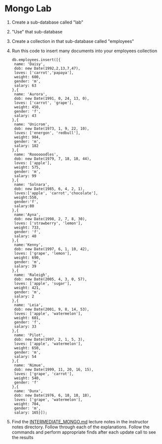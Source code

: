 # Mongo Lab

1. Create a sub-database called "lab"
1. "Use" that sub-database
1. Create a collection in that sub-database called "employees"
1. Run this code to insert many documents into your employees collection

   ```
   db.employees.insert([{
   	name: 'Daisy',
   	dob: new Date(1992,2,13,7,47),
   	loves: ['carrot','papaya'],
   	weight: 600,
   	gender: 'm',
   	salary: 63
   },{
   	name: 'Aurora',
   	dob: new Date(1991, 0, 24, 13, 0),
   	loves: ['carrot', 'grape'],
   	weight: 450,
   	gender: 'f',
   	salary: 43
   },{
   	name: 'Unicrom',
   	dob: new Date(1973, 1, 9, 22, 10),
   	loves: ['energon', 'redbull'],
   	weight: 984,
   	gender: 'm',
   	salary: 182
   },{
   	name: 'Roooooodles',
   	dob: new Date(1979, 7, 18, 18, 44),
   	loves: ['apple'],
   	weight: 575,
   	gender: 'm',
   	salary: 99
   },{
   	name: 'Solnara',
   	dob: new Date(1985, 6, 4, 2, 1),
   	loves:['apple', 'carrot','chocolate'],
   	weight:550,
   	gender:'f',
   	salary:80
   },{
   	name:'Ayna',
   	dob: new Date(1998, 2, 7, 8, 30),
   	loves: ['strawberry', 'lemon'],
   	weight: 733,
   	gender: 'f',
   	salary: 40
   },{
   	name:'Kenny',
   	dob: new Date(1997, 6, 1, 10, 42),
   	loves: ['grape', 'lemon'],
   	weight: 690,
   	gender: 'm',
   	salary: 39
   },{
   	name: 'Raleigh',
   	dob: new Date(2005, 4, 3, 0, 57),
   	loves: ['apple', 'sugar'],
   	weight: 421,
   	gender: 'm',
   	salary: 2
   },{
   	name: 'Leia',
   	dob: new Date(2001, 9, 8, 14, 53),
   	loves: ['apple', 'watermelon'],
   	weight: 601,
   	gender: 'f',
   	salary: 33
   },{
   	name: 'Pilot',
   	dob: new Date(1997, 2, 1, 5, 3),
   	loves: ['apple', 'watermelon'],
   	weight: 650,
   	gender: 'm',
   	salary: 54
   },{
   	name: 'Nimue',
   	dob: new Date(1999, 11, 20, 16, 15),
   	loves: ['grape', 'carrot'],
   	weight: 540,
   	gender: 'f'
   },{
   	name: 'Dunx',
   	dob: new Date(1976, 6, 18, 18, 18),
   	loves: ['grape', 'watermelon'],
   	weight: 704,
   	gender: 'm',
   	salary: 165}]);
   ```

1. Find the [INTERMEDIATE_MONGO.md](https://git.generalassemb.ly/seir-1130/intro-to-mongo-mongoose/blob/master/advanced_mongo/2.intermediate_mongo.md) lecture notes in the instructor notes directory. Follow through each of the explanations. Follow the commands and perform appropriate finds after each update call to see the results

